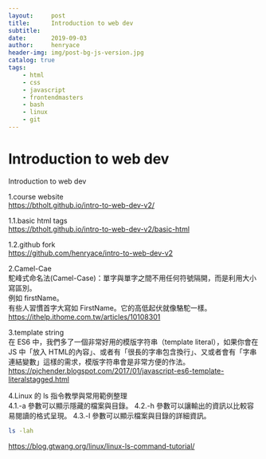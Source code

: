 ```yaml
---
layout:     post
title:      Introduction to web dev
subtitle:   
date:       2019-09-03
author:     henryace
header-img: img/post-bg-js-version.jpg
catalog: true
tags:
    - html
    - css
    - javascript
    - frontendmasters 
    - bash
    - linux
	- git
---
```

# Introduction to web dev  

Introduction to web dev

1.course website<br>
<https://btholt.github.io/intro-to-web-dev-v2/><br>

1.1.basic html tags<br>
<https://btholt.github.io/intro-to-web-dev-v2/basic-html><br>

1.2.github fork<br>
<https://github.com/henryace/intro-to-web-dev-v2><br>

2.Camel-Cae<br>
駝峰式命名法(Camel-Case)：單字與單字之間不用任何符號隔開，而是利用大小寫區別。<br>
例如 firstName。<br>
有些人習慣首字大寫如 FirstName。它的高低起伏就像駱駝一樣。<br>
<https://ithelp.ithome.com.tw/articles/10108301>

3.template string<br>
在 ES6 中，我們多了一個非常好用的模版字符串（template literal），如果你會在 JS 中「放入 HTML的內容」、或者有「很長的字串包含換行」、又或者會有「字串連結變數」這樣的需求，模版字符串會是非常方便的作法。<br>
<https://pjchender.blogspot.com/2017/01/javascript-es6-template-literalstagged.html>

4.Linux 的 ls 指令教學與常用範例整理<br>
4.1.-a 參數可以顯示隱藏的檔案與目錄。
4.2.-h 參數可以讓輸出的資訊以比較容易閱讀的格式呈現。
4.3.-l 參數可以顯示檔案與目錄的詳細資訊。

```bash
ls -lah
```


<https://blog.gtwang.org/linux/linux-ls-command-tutorial/><br>